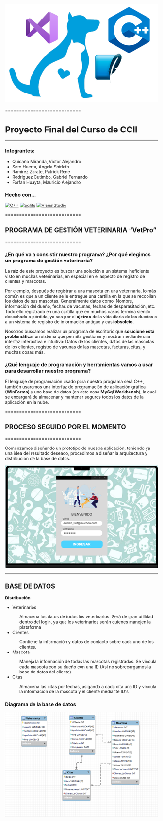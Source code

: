 ![Vet logo](https://raw.githubusercontent.com/gaco123/Proyecto_Final_CCII/master/Extras/logo.png)

===========================

# Proyecto Final del Curso de CCII
-------------
### Integrantes:

* Quicaño Miranda, Victor Alejandro
* Soto Huerta, Angela Shirleth
* Ramirez Zarate, Patrick Rene
* Rodriguez Cutimbo, Gabriel Fernando
* Farfan Huayta, Mauricio Alejandro
### Hecho con...

<p align="left">
<a href="https://docs.microsoft.com/en-us/cpp/?view=msvc-170" target="_blank" rel="noreferrer"><img src="https://raw.githubusercontent.com/danielcranney/readme-generator/main/public/icons/skills/cplusplus-colored.svg" width="36" height="36" alt="C++" /></a>
<a href="https://www.sqlite.org/index.html" target="_blank" rel="noreferrer"><img src="https://codigosql.top/wp-content/uploads/2020/02/base-de-datos-en-mysql-212x300.png" width="36" height="36" alt="sqlite" /></a>
<a href="https://es.wikipedia.org/wiki/Microsoft_Visual_Studio" target="_blank" rel="noreferrer"><img src="https://upload.wikimedia.org/wikipedia/commons/thumb/5/59/Visual_Studio_Icon_2019.svg/768px-Visual_Studio_Icon_2019.svg.png?20210214224138" width="36" height="36" alt="VisualStudio" /></a>
</p>

===========================
## PROGRAMA DE GESTIÓN VETERINARIA “VetPro”
===========================
### ¿En qué va a consistir nuestro programa? ¿Por qué elegimos un programa de gestión veterinaria?
La raíz de este proyecto es buscar una solución a un sistema ineficiente visto en muchas veterinarias, en especial en el aspecto de registro de clientes y mascotas. 

Por ejemplo, después de registrar a una mascota en una veterinaria, lo más común es que a un cliente se le entregue una cartilla en la que se recopilan los datos de sus mascotas. Generalmente datos como: Nombre, información del dueño, fechas de vacunas, fechas de desparasitación, etc. Todo ello registrado en una cartilla que en muchos casos termina siendo desechada o pérdida, ya sea por el **ajetreo** de la vida diaria de los dueños o a un sistema de registro de información antiguo y casi **obsoleto**.

Nosotros buscamos realizar un programa de escritorio que **solucione esta problemática**, un sistema que permita gestionar y mostrar mediante una interfaz interactiva e intuitiva: Datos de los clientes, datos de las mascotas de los clientes, registro de vacunas de las mascotas, facturas, citas, y muchas cosas más.

### ¿Qué lenguaje de programación y herramientas vamos a usar para desarrollar nuestro programa?
El lenguaje de programación usado para nuestro programa será C++, también usaremos una interfaz de programación de aplicación gráfica **(WinForms)** y una base de datos (en este caso **MySql Workbench**), la cual se encargará de almacenar y mantener seguros todos los datos de la aplicación en la nube.

===========================
## PROCESO SEGUIDO POR EL MOMENTO
===========================

Comenzamos diseñando un prototipo de nuestra aplicación, teniendo ya una idea del resultado deseado, procedimos a diseñar la arquitectura y distribución de la base de datos.

[![Prototipo](https://raw.githubusercontent.com/gaco123/Proyecto_Final_CCII/master/Extras/Prototipo.png "Prototipo")](https://www.figma.com/proto/ZjvRwTrsCjNgFQ0PgcXp4W/Vet_Proto?node-id=2%3A5&scaling=scale-down&page-id=0%3A1&starting-point-node-id=2%3A5 "Prototipo")

----------
**BASE DE DATOS**
----------
**Distribución**
<ul>
<li>Veterinarios</li>
<ul><dt>Almacena los datos de todos los veterinarios. Será de gran utilidad dentro del login, ya que los veterinarios serán quienes manejen la plataforma</dt></ul>
<li>Clientes</li>
<ul><dt>Contiene la información y datos de contacto sobre cada uno de los clientes.</dt></ul>
<li>Mascota</li>
<ul><dt>Maneja la información de todas las mascotas registradas. Se vincula cada mascota con su dueño con una ID (Así no sobrecargamos la base de datos del cliente)</dt></ul>
<li>Citas</li>
<ul><dt>Almacena las citas por fechas, asigando a cada cita una ID y vincula la información de la mascota y el cliente mediante ID's</dt></ul></ul>

### Diagrama de la base de datos
![Vet Arqui](https://raw.githubusercontent.com/gaco123/Proyecto_Final_CCII/master/Extras/Arqui_DB.png)
